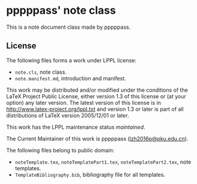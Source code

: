 # pppppass' note class

This is a note document class made by pppppass.

## License

The following files forms a work under LPPL license:
- `note.cls`, note class.
- `note.manifest.md`, introduction and manifest.

This work may be distributed and/or modified under the
conditions of the LaTeX Project Public License, either version 1.3
of this license or (at your option) any later version.
The latest version of this license is in
  http://www.latex-project.org/lppl.txt
and version 1.3 or later is part of all distributions of LaTeX
version 2005/12/01 or later.

This work has the LPPL maintenance status *maintained*.

The Current Maintainer of this work is pppppass (lzh2016p@pku.edu.cn).

The following files belong to public domain:
- `noteTemplate.tex`, `noteTemplatePart1.tex`, `noteTemplatePart2.tex`,
note templates.
- `TemplateBibliography.bib`, bibliography file for all templates.
